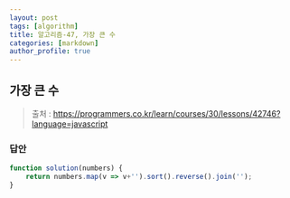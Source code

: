 ```yaml
---
layout: post
tags: [algorithm]
title: 알고리즘-47, 가장 큰 수
categories: [markdown]
author_profile: true
---
```


## 가장 큰 수

> 출처 : <https://programmers.co.kr/learn/courses/30/lessons/42746?language=javascript>

### 답안

```javascript
function solution(numbers) {
    return numbers.map(v => v+'').sort().reverse().join('');
}
```
